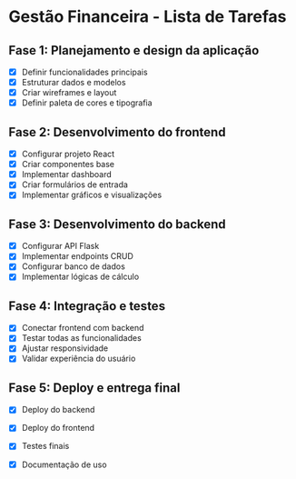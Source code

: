 # Gestão Financeira - Lista de Tarefas

## Fase 1: Planejamento e design da aplicação
- [x] Definir funcionalidades principais
- [x] Estruturar dados e modelos
- [x] Criar wireframes e layout
- [x] Definir paleta de cores e tipografia

## Fase 2: Desenvolvimento do frontend
- [x] Configurar projeto React
- [x] Criar componentes base
- [x] Implementar dashboard
- [x] Criar formulários de entrada
- [x] Implementar gráficos e visualizações

## Fase 3: Desenvolvimento do backend
- [x] Configurar API Flask
- [x] Implementar endpoints CRUD
- [x] Configurar banco de dados
- [x] Implementar lógicas de cálculo

## Fase 4: Integração e testes
- [x] Conectar frontend com backend
- [x] Testar todas as funcionalidades
- [x] Ajustar responsividade
- [x] Validar experiência do usuário

## Fase 5: Deploy e entrega final
- [x] Deploy do backend
- [x] Deploy do frontend
- [x] Testes finais
- [x] Documentação de uso

